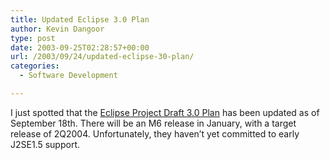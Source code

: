 ```yaml
---
title: Updated Eclipse 3.0 Plan
author: Kevin Dangoor
type: post
date: 2003-09-25T02:28:57+00:00
url: /2003/09/24/updated-eclipse-30-plan/
categories:
  - Software Development

---
```

I just spotted that the [Eclipse Project Draft 3.0 Plan][1] has been updated as of September 18th. There will be an M6 release in January, with a target release of 2Q2004. Unfortunately, they haven&#8217;t yet committed to early J2SE1.5 support.

 [1]: http://www.eclipse.org/eclipse/development/eclipse_project_plan_3_0.html "Eclipse Project Draft 3.0 Plan"